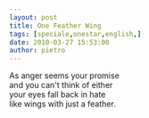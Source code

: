 ```yaml
---
layout: post
title: One Feather Wing
tags: [speciale,onestar,english,]
date: 2010-03-27 15:53:00
author: pietro
---
```

As anger seems your promise<br/>and you can't think of either<br/>your eyes fall back in hate<br/>like wings with just a feather.
